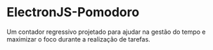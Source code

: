 # ElectronJS-Pomodoro
Um contador regressivo projetado para ajudar na gestão do tempo e maximizar o foco durante a realização de tarefas.
